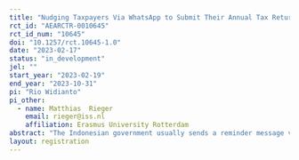 ```yaml
---
title: "Nudging Taxpayers Via WhatsApp to Submit Their Annual Tax Return: Evidence From a Field Experiment in Indonesia"
rct_id: "AEARCTR-0010645"
rct_id_num: "10645"
doi: "10.1257/rct.10645-1.0"
date: "2023-02-17"
status: "in_development"
jel: ""
start_year: "2023-02-19"
end_year: "2023-10-31"
pi: "Rio Widianto"
pi_other:
  - name: Matthias  Rieger
    email: rieger@iss.nl
    affiliation: Erasmus University Rotterdam
abstract: "The Indonesian government usually sends a reminder message via email to individual taxpayers to submit their tax returns on time. Still individual taxpayers often fail to submit their tax return or submit late. The country works with a self-assessment system. And tax authority’s standard message relies on a traditional, normative approach (reminding taxpayers about the reporting deadline). This study tests alternative messaging and delivering messages via WhatsApp in a field experiment in 5 Cities (Jakarta, Ciamis, Cilacap, Jayapura and Merauke) in Indonesia. The primary outcome is the timely submission of the annual tax return. Individuals are randomized into four groups:(1) Standard message, (2) WhatsApp  - Standard message, (3) WhatsApp - Deterrence message, and (4) WhatsApp - Reciprocity message."
layout: registration
---
```


